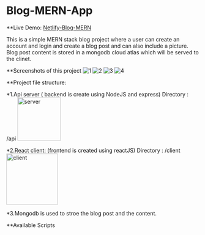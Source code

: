 # Blog-MERN-App

**Live Demo: [Netlify-Blog-MERN](https://snazzy-arithmetic-83818a.netlify.app/)

This is a simple MERN stack blog project where a user can create an account and login and create a blog post and can also include a picture. Blog post content is stored in a mongodb cloud atlas which will be served to the clinet.

**Screenshots of this project
![1](https://github.com/Aditya7848/Blog-MERN/assets/107929657/512b2f30-4ef0-4efb-8155-098c079de300)
![2](https://github.com/Aditya7848/Blog-MERN/assets/107929657/71a90a65-9127-4df4-8563-40453740e24b)
![3](https://github.com/Aditya7848/Blog-MERN/assets/107929657/9a8411c2-2350-478e-8c7b-28097a477a70)
![4](https://github.com/Aditya7848/Blog-MERN/assets/107929657/756fd964-1038-4ebc-8f59-f169ea78c41c)

**Project file structure:

*1.Api server ( backend is create using NodeJS and express)
  Directory : /api
  <img width="113" alt="server" src="https://github.com/Aditya7848/Blog-MERN/assets/107929657/ffd490f1-7532-4fb5-82fa-c23fdaf09b23">


*2.React client: (frontend is created using reactJS)
  Directory : /client
  <img width="134" alt="client" src="https://github.com/Aditya7848/Blog-MERN/assets/107929657/3b9fe59e-ab35-4d12-af1b-7f22801f0a04">


*3.Mongodb is used to stroe the blog post and the content.

**Available Scripts
